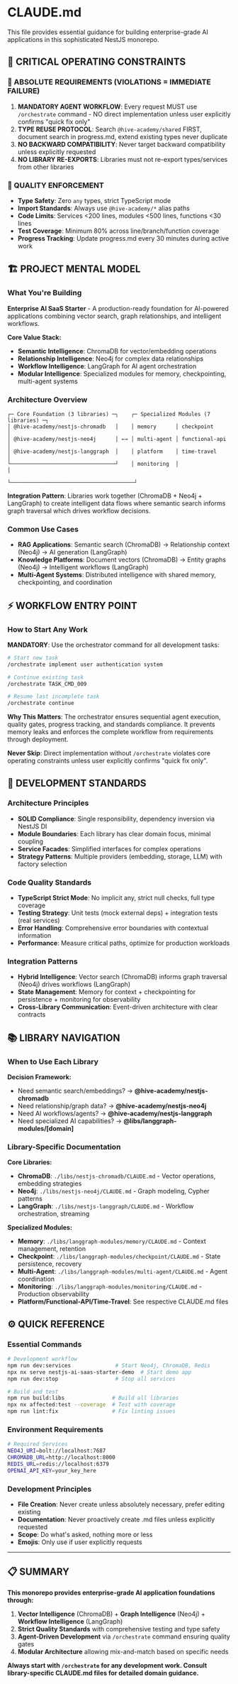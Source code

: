 # CLAUDE.md

This file provides essential guidance for building enterprise-grade AI applications in this sophisticated NestJS monorepo.

## 🚨 CRITICAL OPERATING CONSTRAINTS

### 🔴 ABSOLUTE REQUIREMENTS (VIOLATIONS = IMMEDIATE FAILURE)

1. **MANDATORY AGENT WORKFLOW**: Every request MUST use `/orchestrate` command - NO direct implementation unless user explicitly confirms "quick fix only"
2. **TYPE REUSE PROTOCOL**: Search `@hive-academy/shared` FIRST, document search in progress.md, extend existing types never duplicate
3. **NO BACKWARD COMPATIBILITY**: Never target backward compatibility unless explicitly requested
4. **NO LIBRARY RE-EXPORTS**: Libraries must not re-export types/services from other libraries

### 🎯 QUALITY ENFORCEMENT

- **Type Safety**: Zero `any` types, strict TypeScript mode
- **Import Standards**: Always use `@hive-academy/*` alias paths  
- **Code Limits**: Services <200 lines, modules <500 lines, functions <30 lines
- **Test Coverage**: Minimum 80% across line/branch/function coverage
- **Progress Tracking**: Update progress.md every 30 minutes during active work

## 🏗️ PROJECT MENTAL MODEL

### What You're Building
**Enterprise AI SaaS Starter** - A production-ready foundation for AI-powered applications combining vector search, graph relationships, and intelligent workflows.

**Core Value Stack:**
- **Semantic Intelligence**: ChromaDB for vector/embedding operations
- **Relationship Intelligence**: Neo4j for complex data relationships  
- **Workflow Intelligence**: LangGraph for AI agent orchestration
- **Modular Intelligence**: Specialized modules for memory, checkpointing, multi-agent systems

### Architecture Overview
```
┌─ Core Foundation (3 libraries) ─┐    ┌─ Specialized Modules (7 libraries) ─┐
│ @hive-academy/nestjs-chromadb   │    │ memory      │ checkpoint            │
│ @hive-academy/nestjs-neo4j      │ ←→ │ multi-agent │ functional-api        │
│ @hive-academy/nestjs-langgraph  │    │ platform    │ time-travel           │
└─────────────────────────────────┘    │ monitoring  │                       │
                                       └───────────────────────────────────────┘
```

**Integration Pattern**: Libraries work together (ChromaDB + Neo4j + LangGraph) to create intelligent data flows where semantic search informs graph traversal which drives workflow decisions.

### Common Use Cases
- **RAG Applications**: Semantic search (ChromaDB) → Relationship context (Neo4j) → AI generation (LangGraph)
- **Knowledge Platforms**: Document vectors (ChromaDB) → Entity graphs (Neo4j) → Intelligent workflows (LangGraph)  
- **Multi-Agent Systems**: Distributed intelligence with shared memory, checkpointing, and coordination

## ⚡ WORKFLOW ENTRY POINT

### How to Start Any Work
**MANDATORY**: Use the orchestrator command for all development tasks:

```bash
# Start new task
/orchestrate implement user authentication system

# Continue existing task  
/orchestrate TASK_CMD_009

# Resume last incomplete task
/orchestrate continue
```

**Why This Matters**: The orchestrator ensures sequential agent execution, quality gates, progress tracking, and standards compliance. It prevents memory leaks and enforces the complete workflow from requirements through deployment.

**Never Skip**: Direct implementation without `/orchestrate` violates core operating constraints unless user explicitly confirms "quick fix only".

## 🎨 DEVELOPMENT STANDARDS

### Architecture Principles
- **SOLID Compliance**: Single responsibility, dependency inversion via NestJS DI
- **Module Boundaries**: Each library has clear domain focus, minimal coupling
- **Service Facades**: Simplified interfaces for complex operations
- **Strategy Patterns**: Multiple providers (embedding, storage, LLM) with factory selection

### Code Quality Standards  
- **TypeScript Strict Mode**: No implicit any, strict null checks, full type coverage
- **Testing Strategy**: Unit tests (mock external deps) + integration tests (real services) 
- **Error Handling**: Comprehensive error boundaries with contextual information
- **Performance**: Measure critical paths, optimize for production workloads

### Integration Patterns
- **Hybrid Intelligence**: Vector search (ChromaDB) informs graph traversal (Neo4j) drives workflows (LangGraph)
- **State Management**: Memory for context + checkpointing for persistence + monitoring for observability  
- **Cross-Library Communication**: Event-driven architecture with clear contracts

## 📚 LIBRARY NAVIGATION

### When to Use Each Library

**Decision Framework:**
- Need semantic search/embeddings? → **@hive-academy/nestjs-chromadb**
- Need relationship/graph data? → **@hive-academy/nestjs-neo4j**  
- Need AI workflows/agents? → **@hive-academy/nestjs-langgraph**
- Need specialized AI capabilities? → **@libs/langgraph-modules/[domain]**

### Library-Specific Documentation

**Core Libraries:**
- **ChromaDB**: `./libs/nestjs-chromadb/CLAUDE.md` - Vector operations, embedding strategies
- **Neo4j**: `./libs/nestjs-neo4j/CLAUDE.md` - Graph modeling, Cypher patterns
- **LangGraph**: `./libs/nestjs-langgraph/CLAUDE.md` - Workflow orchestration, streaming

**Specialized Modules:**
- **Memory**: `./libs/langgraph-modules/memory/CLAUDE.md` - Context management, retention
- **Checkpoint**: `./libs/langgraph-modules/checkpoint/CLAUDE.md` - State persistence, recovery  
- **Multi-Agent**: `./libs/langgraph-modules/multi-agent/CLAUDE.md` - Agent coordination
- **Monitoring**: `./libs/langgraph-modules/monitoring/CLAUDE.md` - Production observability
- **Platform/Functional-API/Time-Travel**: See respective CLAUDE.md files

## ⚙️ QUICK REFERENCE

### Essential Commands
```bash
# Development workflow
npm run dev:services              # Start Neo4j, ChromaDB, Redis
npx nx serve nestjs-ai-saas-starter-demo  # Start demo app
npm run dev:stop                  # Stop all services

# Build and test
npm run build:libs               # Build all libraries  
npx nx affected:test --coverage  # Test with coverage
npm run lint:fix                 # Fix linting issues
```

### Environment Requirements
```bash
# Required Services
NEO4J_URI=bolt://localhost:7687
CHROMADB_URL=http://localhost:8000  
REDIS_URL=redis://localhost:6379
OPENAI_API_KEY=your_key_here
```

### Development Principles
- **File Creation**: Never create unless absolutely necessary, prefer editing existing
- **Documentation**: Never proactively create .md files unless explicitly requested
- **Scope**: Do what's asked, nothing more or less
- **Emojis**: Only use if user explicitly requests

---

## 📋 SUMMARY

**This monorepo provides enterprise-grade AI application foundations through:**
1. **Vector Intelligence** (ChromaDB) + **Graph Intelligence** (Neo4j) + **Workflow Intelligence** (LangGraph)
2. **Strict Quality Standards** with comprehensive testing and type safety  
3. **Agent-Driven Development** via `/orchestrate` command ensuring quality gates
4. **Modular Architecture** allowing mix-and-match based on specific needs

**Always start with `/orchestrate` for any development work. Consult library-specific CLAUDE.md files for detailed domain guidance.**
